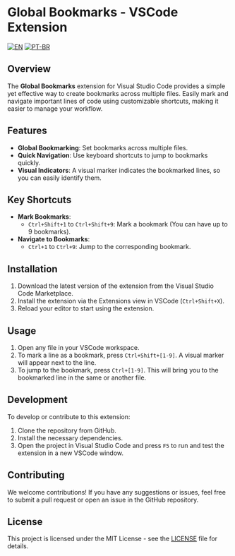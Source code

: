 # Global Bookmarks - VSCode Extension

[![EN](https://img.shields.io/badge/lang-en-blue)](README.md) 
[![PT-BR](https://img.shields.io/badge/lang-pt--br-green)](README.pt-br.md)

## Overview

The **Global Bookmarks** extension for Visual Studio Code provides a simple yet effective way to create bookmarks across multiple files. Easily mark and navigate important lines of code using customizable shortcuts, making it easier to manage your workflow.

## Features

- **Global Bookmarking**: Set bookmarks across multiple files.
- **Quick Navigation**: Use keyboard shortcuts to jump to bookmarks quickly.
- **Visual Indicators**: A visual marker indicates the bookmarked lines, so you can easily identify them.

## Key Shortcuts

- **Mark Bookmarks**:
  - `Ctrl+Shift+1` to `Ctrl+Shift+9`: Mark a bookmark (You can have up to 9 bookmarks).
- **Navigate to Bookmarks**:
  - `Ctrl+1` to `Ctrl+9`: Jump to the corresponding bookmark.

## Installation

1. Download the latest version of the extension from the Visual Studio Code Marketplace.
2. Install the extension via the Extensions view in VSCode (`Ctrl+Shift+X`).
3. Reload your editor to start using the extension.

## Usage

1. Open any file in your VSCode workspace.
2. To mark a line as a bookmark, press `Ctrl+Shift+[1-9]`. A visual marker will appear next to the line.
3. To jump to the bookmark, press `Ctrl+[1-9]`. This will bring you to the bookmarked line in the same or another file.

## Development

To develop or contribute to this extension:

1. Clone the repository from GitHub.
2. Install the necessary dependencies.
3. Open the project in Visual Studio Code and press `F5` to run and test the extension in a new VSCode window.

## Contributing

We welcome contributions! If you have any suggestions or issues, feel free to submit a pull request or open an issue in the GitHub repository.

## License

This project is licensed under the MIT License - see the [LICENSE](LICENSE) file for details.
